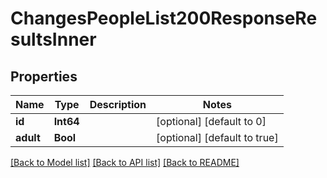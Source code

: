 # ChangesPeopleList200ResponseResultsInner


## Properties
Name | Type | Description | Notes
------------ | ------------- | ------------- | -------------
**id** | **Int64** |  | [optional] [default to 0]
**adult** | **Bool** |  | [optional] [default to true]


[[Back to Model list]](../README.md#models) [[Back to API list]](../README.md#api-endpoints) [[Back to README]](../README.md)


